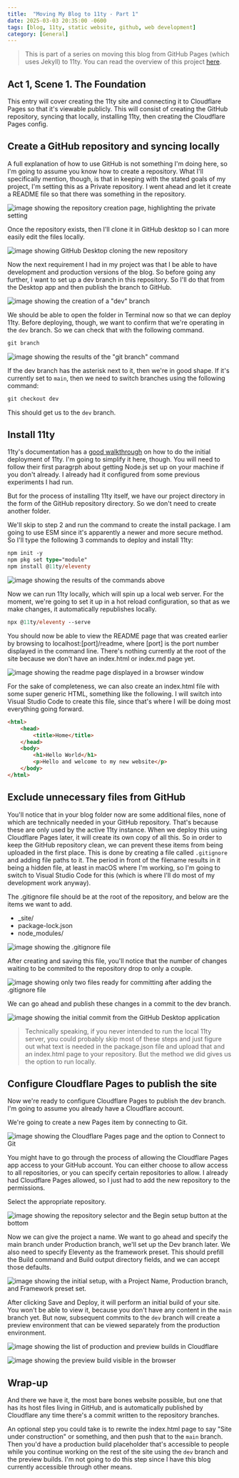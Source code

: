 ```yaml
---
title:  "Moving My Blog to 11ty - Part 1"
date: 2025-03-03 20:35:00 -0600
tags: [blog, 11ty, static website, github, web development]
category: [General]
---
```


> This is part of a series on moving this blog from GitHub Pages (which uses Jekyll) to 11ty. You can read the overview of this project [here](/_posts/2025-03-03-move-blog-to-11ty-prologue/).

## Act 1, Scene 1. The Foundation

This entry will cover creating the 11ty site and connecting it to Cloudflare Pages so that it's viewable publicly. This will consist of creating the GitHub repository, syncing that locally, installing 11ty, then creating the Cloudflare Pages config.

## Create a GitHub repository and syncing locally

A full explanation of how to use GitHub is not something I'm doing here, so I'm going to assume you know how to create a repository. What I'll specifically mention, though, is that in keeping with the stated goals of my project, I'm setting this as a Private repository. I went ahead and let it create a README file so that there was something in the repository.

![image showing the repository creation page, highlighting the private setting](/assets/images/11ty-repository-creation.png)

Once the repository exists, then I'll clone it in GitHub desktop so I can more easily edit the files locally.

![image showing GitHub Desktop cloning the new repository](/assets/images/11ty-repository-clone.png)

Now the next requirement I had in my project was that I be able to have development and production versions of the blog. So before going any further, I want to set up a dev branch in this repository. So I'll do that from the Desktop app and then publish the branch to GitHub.

![image showing the creation of a "dev" branch](/assets/images/11ty-create-branch.png)

We should be able to open the folder in Terminal now so that we can deploy 11ty. Before deploying, though, we want to confirm that we're operating in the `dev` branch. So we can check that with the following command.

```ps
git branch
```

![image showing the results of the "git branch" command](/assets/images/11ty-git-branch.png)

If the dev branch has the asterisk next to it, then we're in good shape. If it's currently set to `main`, then we need to switch branches using the following command:

```ps
git checkout dev
```

This should get us to the `dev` branch.

## Install 11ty

11ty's documentation has a [good walkthrough](https://www.11ty.dev/docs/) on how to do the initial deployment of 11ty. I'm going to simplify it here, though. You will need to follow their first paragrph about getting Node.js set up on your machine if you don't already. I already had it configured from some previous experiments I had run.

But for the process of installing 11ty itself, we have our project directory in the form of the GitHub repository directory. So we don't need to create another folder.

We'll skip to step 2 and run the command to create the install package. I am going to use ESM since it's apparently a newer and more secure method. So I'll type the following 3 commands to deploy and install 11ty:

```ps
npm init -y
npm pkg set type="module"
npm install @11ty/eleventy
```

![image showing the results of the commands above](/assets/images/11ty-install.png)

Now we can run 11ty locally, which will spin up a local web server. For the moment, we're going to set it up in a hot reload configuration, so that as we make changes, it automatically republishes locally.

```ps
npx @11ty/eleventy --serve
```

You should now be able to view the README page that was created earlier by browsing to localhost:\[port\]/readme, where \[port\] is the port number displayed in the command line. There's nothing currently at the root of the site because we don't have an index.html or index.md page yet.

![image showing the readme page displayed in a browser window](/assets/images/11ty-browse1.png)

For the sake of completeness, we can also create an index.html file with some super generic HTML, something like the following. I will switch into Visual Studio Code to create this file, since that's where I will be doing most everything going forward.

```html
<html>
    <head>
        <title>Home</title>
    </head>
    <body>
        <h1>Hello World</h1>
        <p>Hello and welcome to my new website</p>
    </body>
</html>
```

## Exclude unnecessary files from GitHub

You'll notice that in your blog folder now are some additional files, none of which are technically needed in your GitHub repository. That's because these are only used by the active 11ty instance. When we deploy this using Cloudflare Pages later, it will create its own copy of all this. So in order to keep the GitHub repository clean, we can prevent these items from being uploaded in the first place. This is done by creating a file called `.gitignore` and adding file paths to it. The period in front of the filename results in it being a hidden file, at least in macOS where I'm working, so I'm going to switch to Visual Studio Code for this (which is where I'll do most of my development work anyway).

The .gitignore file should be at the root of the repository, and below are the items we want to add.

- _site/
- package-lock.json
- node_modules/

![image showing the .gitignore file](/assets/images/11ty-gitignore.png)

After creating and saving this file, you'll notice that the number of changes waiting to be commited to the repository drop to only a couple.

![image showing only two files ready for committing after adding the .gitignore file](/assets/images/11ty-gitignore-results.png)

We can go ahead and publish these changes in a commit to the dev branch.

![image showing the initial commit from the GitHub Desktop application](/assets/images/11ty-initial-commit.png)

> Technically speaking, if you never intended to run the local 11ty server, you could probably skip most of these steps and just figure out what text is needed in the package.json file and upload that and an index.html page to your repository. But the method we did gives us the option to run locally.

## Configure Cloudflare Pages to publish the site

Now we're ready to configure Cloudflare Pages to publish the dev branch. I'm going to assume you already have a Cloudflare account.

We're going to create a new Pages item by connecting to Git.

![image showing the Cloudflare Pages page and the option to Connect to Git](/assets/images/11ty-cloudflare-connect.png)

You might have to go through the process of allowing the Cloudflare Pages app access to your GitHub account. You can either choose to allow access to all repositories, or you can specify certain repositories to allow. I already had Cloudflare Pages allowed, so I just had to add the new repository to the permissions.

Select the appropriate repository.

![image showing the repository selector and the Begin setup button at the bottom](/assets/images/11ty-cloudflare-repository-select.png)

Now we can give the project a name. We want to go ahead and specify the main branch under Production branch, we'll set up the Dev branch later. We also need to specify Eleventy as the framework preset. This should prefill the Build command and Build output directory fields, and we can accept those defaults.

![image showing the initial setup, with a Project Name, Production branch, and Framework preset set.](/assets/images/11ty-cloudflare-setup.png)

After clicking Save and Deploy, it will perform an initial build of your site. You won't be able to view it, because you don't have any content in the `main` branch yet. But now, subsequent commits to the `dev` branch will create a preview environment that can be viewed separately from the production environment.

![image showing the list of production and preview builds in Cloudflare](/assets/images/11ty-cloudflare-build-list.png)

![image showing the preview build visible in the browser](/assets/images/11ty-cloudflare-browser1.png)

## Wrap-up

And there we have it, the most bare bones website possible, but one that has its host files living in GitHub, and is automatically published by Cloudflare any time there's a commit written to the repository branches.

An optional step you could take is to rewrite the index.html page to say "Site under construction" or something, and then push that to the `main` branch. Then you'd have a production build placeholder that's accessible to people while you continue working on the rest of the site using the `dev` branch and the preview builds. I'm not going to do this step since I have this blog currently accessible through other means.

